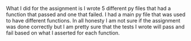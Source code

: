 What I did for the assignment is I wrote 5 different py files that had a function that passed and one that failed. I had a main py file that was used to have different functions. In all honesty I am not sure if the assignment was done correctly but I am pretty sure that the tests I wrote will pass and fail based on what I asserted for each function.
